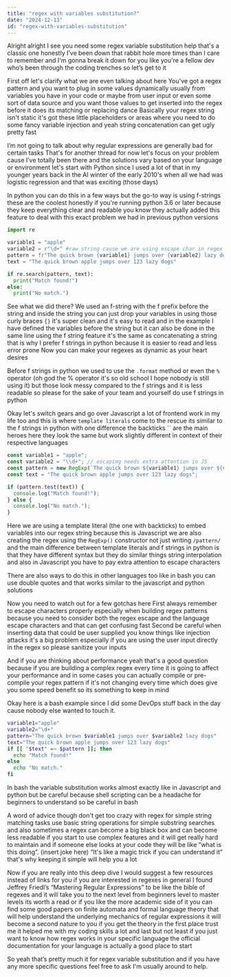 ```yaml
---
title: "regex with variables substitution?"
date: "2024-12-13"
id: "regex-with-variables-substitution"
---
```


Alright alright I see you need some regex variable substitution help that's a classic one honestly I’ve been down that rabbit hole more times than I care to remember and I'm gonna break it down for you like you're a fellow dev who’s been through the coding trenches so let’s get to it

First off let's clarify what we are even talking about here You've got a regex pattern and you want to plug in some values dynamically usually from variables you have in your code or maybe from user input or even some sort of data source and you want those values to get inserted into the regex before it does its matching or replacing dance Basically your regex string isn't static it's got these little placeholders or areas where you need to do some fancy variable injection and yeah string concatenation can get ugly pretty fast

I’m not going to talk about why regular expressions are generally bad for certain tasks That's for another thread for now let's focus on your problem cause I’ve totally been there and the solutions vary based on your language or environment let's start with Python since I used a lot of that in my younger years back in the AI winter of the early 2010's when all we had was logistic regression and that was exciting (those days)

In python you can do this in a few ways but the go-to way is using f-strings these are the coolest honestly if you're running python 3.6 or later because they keep everything clear and readable you know they actually added this feature to deal with this exact problem we had in previous python versions

```python
import re

variable1 = "apple"
variable2 = r"\d+" #raw string cause we are using escape char in regex
pattern = fr"The quick brown {variable1} jumps over {variable2} lazy dogs"
text = "The quick brown apple jumps over 123 lazy dogs"

if re.search(pattern, text):
  print("Match found!")
else:
  print("No match.")

```

See what we did there? We used an f-string with the f prefix before the string and inside the string you can just drop your variables in using those curly braces `{}` it's super clean and it's easy to read and in the example I have defined the variables before the string but it can also be done in the same line using the f string feature it's the same as concatenating a string that is why I prefer f strings in python because it is easier to read and less error prone Now you can make your regexes as dynamic as your heart desires

Before f strings in python we used to use the `.format` method or even the `%` operator (oh god the % operator it's so old school I hope nobody is still using it) but those look messy compared to the f strings and it is less readable so please for the sake of your team and yourself do use f strings in python

Okay let's switch gears and go over Javascript a lot of frontend work in my life too and this is where `template literals` come to the rescue its similar to the f strings in python with one difference the backticks `` are the main heroes here they look the same but work slightly different in context of their respective languages

```javascript
const variable1 = "apple";
const variable2 = "\\d+"; // escaping needs extra attention in JS
const pattern = new RegExp(`The quick brown ${variable1} jumps over ${variable2} lazy dogs`);
const text = "The quick brown apple jumps over 123 lazy dogs";

if (pattern.test(text)) {
  console.log("Match found!");
} else {
  console.log("No match.");
}
```

Here we are using a template literal (the one with backticks) to embed variables into our regex string because this is Javascript we are also creating the regex using the `RegExp()` constructor not just writing `/pattern/` and the main difference between template literals and f strings in python is that they have different syntax but they do similar things string interpolation and also in Javascript you have to pay extra attention to escape characters

There are also ways to do this in other languages too like in bash you can use double quotes and that works similar to the javascript and python solutions

Now you need to watch out for a few gotchas here First always remember to escape characters properly especially when building regex patterns because you need to consider both the regex escape and the language escape characters and that can get confusing fast Second be careful when inserting data that could be user supplied you know things like injection attacks it's a big problem especially if you are using the user input directly in the regex so please sanitize your inputs

And if you are thinking about performance yeah that's a good question because if you are building a complex regex every time it is going to affect your performance and in some cases you can actually compile or pre-compile your regex pattern if it's not changing every time which does give you some speed benefit so its something to keep in mind

Okay here is a bash example since I did some DevOps stuff back in the day cause nobody else wanted to touch it.

```bash
variable1="apple"
variable2="\d+"
pattern="The quick brown $variable1 jumps over $variable2 lazy dogs"
text="The quick brown apple jumps over 123 lazy dogs"
if [[ "$text" =~ $pattern ]]; then
  echo "Match found!"
else
  echo "No match."
fi

```

In bash the variable substitution works almost exactly like in Javascript and python but be careful because shell scripting can be a headache for beginners to understand so be careful in bash

A word of advice though don't get too crazy with regex for simple string matching tasks use basic string operations for simple substring searches and also sometimes a regex can become a big black box and can become less readable if you start to use complex features and it will get really hard to maintain and if someone else looks at your code they will be like “what is this doing”. (insert joke here) “It's like a magic trick if you can understand it” that's why keeping it simple will help you a lot

Now if you are really into this deep dive I would suggest a few resources instead of links for you if you are interested in regexes in general I found Jeffrey Friedl’s “Mastering Regular Expressions” to be like the bible of regexes and it will take you to the next level from beginners level to master levels its worth a read or if you like the more academic side of it you can find some good papers on finite automata and formal language theory that will help understand the underlying mechanics of regular expressions it will become a second nature to you if you get the theory in the first place trust me it helped me with my coding skills a lot and last but not least if you just want to know how regex works in your specific language the official documentation for your language is actually a good place to start

So yeah that’s pretty much it for regex variable substitution and if you have any more specific questions feel free to ask I'm usually around to help.
